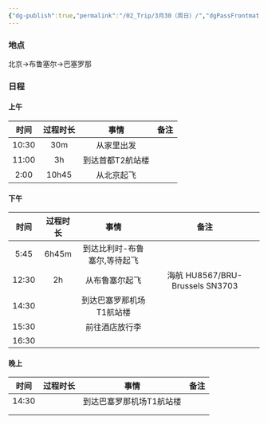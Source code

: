```yaml
---
{"dg-publish":true,"permalink":"/02_Trip/3月30（周日）/","dgPassFrontmatter":true}
---
```



### 地点
北京→布鲁塞尔→巴塞罗那

### 日程
#### 上午

|  时间   | 过程时长  |    事情     | 备注  |
| :---: | :---: | :-------: | :-: |
| 10:30 |  30m  |   从家里出发   |     |
| 11:00 |  3h   | 到达首都T2航站楼 |     |
| 2:00  | 10h45 |   从北京起飞   |     |
####  下午

|  时间   | 过程时长  |       事情        |               备注               |
| :---: | :---: | :-------------: | :----------------------------: |
| 5:45  | 6h45m | 到达比利时-布鲁塞尔,等待起飞 |                                |
| 12:30 |  2h   |     从布鲁塞尔起飞     | 海航 HU8567/BRU-Brussels  SN3703 |
| 14:30 |       |  到达巴塞罗那机场T1航站楼  |                                |
| 15:30 |       |     前往酒店放行李     |                                |
| 16:30 |       |                 |                                |



####  晚上

|  时间   | 过程时长 |      事情       | 备注  |
| :---: | :--: | :-----------: | :-: |
| 14:30 |      | 到达巴塞罗那机场T1航站楼 |     |
|       |      |               |     |
|       |      |               |     |

